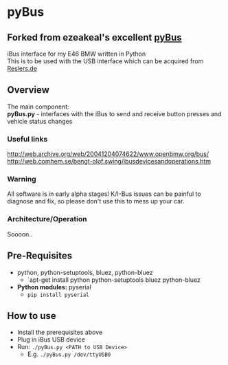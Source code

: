 pyBus
=====
## Forked from ezeakeal's excellent [pyBus](https://github.com/ezeakeal/pyBus)

iBus interface for my E46 BMW written in Python  
This is to be used with the USB interface which can be acquired from [Reslers.de](http://www.reslers.de/IBUS/)

## Overview
The main component:  
**pyBus.py** - interfaces with the iBus to send and receive button presses and vehicle status changes

### Useful links
http://web.archive.org/web/20041204074622/www.openbmw.org/bus/  
http://web.comhem.se/bengt-olof.swing/ibusdevicesandoperations.htm   

### Warning
All software is in early alpha stages! K/I-Bus issues can be painful to diagnose and fix, so please don't use this to mess up your car.

### Architecture/Operation
Soooon..

## Pre-Requisites
* python, python-setuptools, bluez, python-bluez
	* `apt-get install python python-setuptools bluez python-bluez
* **Python modules:** pyserial
	* `pip install pyserial`
## How to use
* Install the prerequisites above
* Plug in iBus USB device
* Run: `./pyBus.py <PATH to USB Device>`
	* E.g. `./pyBus.py /dev/ttyUSB0`

